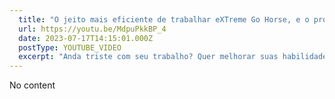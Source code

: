 ```yaml
---
  title: "O jeito mais eficiente de trabalhar eXTreme Go Horse, e o processo de centavos"
  url: https://youtu.be/MdpuPkkBP_4
  date: 2023-07-17T14:15:01.000Z
  postType: YOUTUBE_VIDEO
  excerpt: "Anda triste com seu trabalho? Quer melhorar suas habilidades? Não perca o MELHOR/PIOR JEITO DE TRABALHAR já inventado na humanidade, senhoras e senhores. Vamos falar de go Horse!"
---
```

  
  No content
  